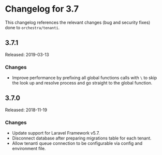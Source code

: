 # Changelog for 3.7

This changelog references the relevant changes (bug and security fixes) done to `orchestra/tenanti`.

## 3.7.1

Released: 2019-03-13

### Changes

* Improve performance by prefixing all global functions calls with `\` to skip the look up and resolve process and go straight to the global function.

## 3.7.0

Released: 2018-11-19

### Changes

* Update support for Laravel Framework v5.7.
* Disconnect database after preparing migrations table for each tenant.
* Allow tenanti queue connection to be configurable via config and environment file.
